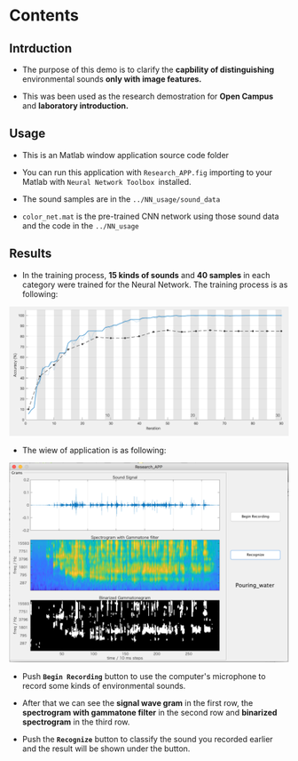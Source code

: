 # Contents #

## Intrduction

* The purpose of this demo is to clarify the **capbility of distinguishing** environmental sounds **only with image features.**

* This was been used as the research demostration for **Open Campus** and **laboratory introduction.**

## Usage 

* This is an Matlab window application source code folder  

* You can run this application with `Research_APP.fig` importing to your Matlab with `Neural Network Toolbox `installed.

* The sound samples are in the `../NN_usage/sound_data`

* `color_net.mat` is the pre-trained CNN network using those sound data and the code in the `../NN_usage`

## Results

* In the training process, **15 kinds of sounds** and **40 samples** in each category were trained for the Neural Network. The training process is as following:

![1](1.jpg)

* The wiew of application is as following:

![2](2.jpg)

* Push **`Begin Recording`** button to use the computer's microphone to record some kinds of environmental sounds.

* After that we can see the **signal wave gram** in the first row, the **spectrogram with gammatone filter** in the second row and **binarized spectrogram** in the third row.

* Push the **`Recognize`** button to classify the sound you  recorded earlier and the result will be shown under the button.
